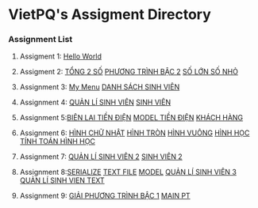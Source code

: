 ﻿# VietPQ's Assigment Directory

### Assignment List

1. Assigment 1: [Hello World](https://github.com/FASTTRACKSE/FFSE1703.JavaCore/blob/master/Assignments/VietPQ/HelloWorld/src/HelloWorld.java)

2. Assigment 2:
[TỔNG 2 SỐ](https://github.com/FASTTRACKSE/FFSE1703.JavaCore/blob/master/Assignments/VietPQ/MySample1/src/fasttrack/edu/vn/Tong2So.java)
[PHƯƠNG TRÌNH BẬC 2](https://github.com/FASTTRACKSE/FFSE1703.JavaCore/blob/master/Assignments/VietPQ/MySample1/src/fasttrack/edu/vn/PTbac2.java)
[SỐ LỚN SỐ NHỎ](https://github.com/FASTTRACKSE/FFSE1703.JavaCore/blob/master/Assignments/VietPQ/MySample1/src/fasttrack/edu/vn/MinMax3so.java)

3. Assignment 3: [My Menu](https://github.com/FASTTRACKSE/FFSE1703.JavaCore/blob/master/Assignments/VietPQ/Menu/src/MyMenu/MyMenu.java)
[DANH SÁCH SINH VIÊN](https://github.com/FASTTRACKSE/FFSE1703.JavaCore/blob/master/Assignments/VietPQ/Menu/src/MyMenu/DSSV.java)

4. Assignment 4: [QUẢN LÍ SINH VIÊN](https://github.com/FASTTRACKSE/FFSE1703.JavaCore/tree/master/Assignments/VietPQ/quanlisv/src/quanlisv)
[SINH VIÊN](https://github.com/FASTTRACKSE/FFSE1703.JavaCore/tree/master/Assignments/VietPQ/quanlisv/src/sinhvien)

5. Assignment 5:[BIÊN LAI TIỀN ĐIỆN](https://github.com/FASTTRACKSE/FFSE1703.JavaCore/blob/master/Assignments/VietPQ/tiendien/src/tiendien/model/bienlai.java)
[MODEL TIỀN ĐIỆN](https://github.com/FASTTRACKSE/FFSE1703.JavaCore/blob/master/Assignments/VietPQ/tiendien/src/tiendien/main/tiendienmain.java)
[KHÁCH HÀNG](https://github.com/FASTTRACKSE/FFSE1703.JavaCore/blob/master/Assignments/VietPQ/tiendien/src/tiendien/model/khachhang.java)

6. Assignment 6: [HÌNH CHỮ NHẬT](https://github.com/FASTTRACKSE/FFSE1703.JavaCore/blob/master/Assignments/VietPQ/hinhhoc/src/hinhhoc/hinhchunhat.java)
[HÌNH TRÒN](https://github.com/FASTTRACKSE/FFSE1703.JavaCore/blob/master/Assignments/VietPQ/hinhhoc/src/hinhhoc/hinhtron.java)
[HÌNH VUÔNG](https://github.com/FASTTRACKSE/FFSE1703.JavaCore/blob/master/Assignments/VietPQ/hinhhoc/src/hinhhoc/hinhtamgiac.java)
[HÌNH HỌC](https://github.com/FASTTRACKSE/FFSE1703.JavaCore/blob/master/Assignments/VietPQ/hinhhoc/src/hinhhoc/hinhhoc.java)
[TÍNH TOÁN HÌNH HỌC](https://github.com/FASTTRACKSE/FFSE1703.JavaCore/blob/master/Assignments/VietPQ/hinhhoc/src/tinhtoanhinhhoc/tinhtoanhinh.java)

7. Assignment 7: [QUẢN LÍ SINH VIÊN 2](https://github.com/FASTTRACKSE/FFSE1703.JavaCore/tree/master/Assignments/VietPQ/quanlisv/src/quanlisv)
[SINH VIÊN 2](https://github.com/FASTTRACKSE/FFSE1703.JavaCore/tree/master/Assignments/VietPQ/quanlisv/src/sinhvien)

8. Assignment 8:[SERIALIZE](https://github.com/FASTTRACKSE/FFSE1703.JavaCore/blob/master/Assignments/VietPQ/factory/src/factoryfiles/io/serialize.java)
[TEXT FILE](https://github.com/FASTTRACKSE/FFSE1703.JavaCore/blob/master/Assignments/VietPQ/factory/src/factoryfiles/io/textfile.java)
[MODEL](https://github.com/FASTTRACKSE/FFSE1703.JavaCore/blob/master/Assignments/VietPQ/factory/src/sv/model/sinhvien.java)
[QUẢN LÍ SINH VIÊN 3](https://github.com/FASTTRACKSE/FFSE1703.JavaCore/blob/master/Assignments/VietPQ/factory/src/quanlisv/main/qlsv.java)
[QUẢN LÍ SINH VIEN TEXT](https://github.com/FASTTRACKSE/FFSE1703.JavaCore/blob/master/Assignments/VietPQ/factory/src/quanlisv/main/qlsvtext.java)

9. Assignment 9: [GIẢI PHƯƠNG TRÌNH BẬC 1](https://github.com/FASTTRACKSE/FFSE1703.JavaCore/blob/master/Assignments/VietPQ/giaiptb1/src/giaiptb1/ui/giaiptbac1.java)
[MAIN PT](https://github.com/FASTTRACKSE/FFSE1703.JavaCore/blob/master/Assignments/VietPQ/giaiptb1/src/giaiptb1/main/main.java)